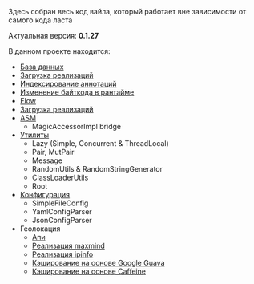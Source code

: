 Здесь собран весь код вайла, который работает вне зависимости от самого кода ласта

Актуальная версия:
**0.1.27**

В данном проекте находится:

- [База данных](sql)
- [Загрузка реализаций](impl)
- [Индексирование аннотаций](annotation-index)
- [Изменение байткода в рантайме](asm-patcher)
- [Flow](flow)
- [Загрузка реализаций](impl-loader)
- [ASM](asm)
  - MagicAccessorImpl bridge
- [Утилиты](util)
    - Lazy (Simple, Concurrent & ThreadLocal)
    - Pair, MutPair
    - Message
    - RandomUtils & RandomStringGenerator
    - ClassLoaderUtils
    - Root
- [Конфигурация](config)
    - SimpleFileConfig
    - YamlConfigParser
    - JsonConfigParser
- Геолокация
    - [Апи](geo-api)
    - [Реализация maxmind](geo-maxmind-impl)
    - [Реализация ipinfo](geo-ipinfo-impl)
    - [Кэширование на основе Google Guava](geo-cache-guava)
    - [Кэширование на основе Caffeine](geo-cache-caffeine)